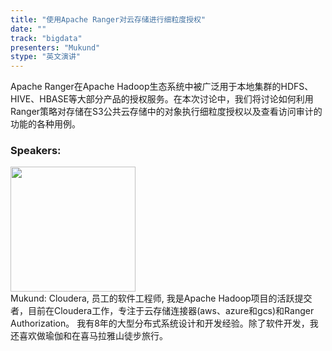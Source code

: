 ```yaml
---
title: "使用Apache Ranger对云存储进行细粒度授权"
date: "" 
track: "bigdata"
presenters: "Mukund"
stype: "英文演讲"
---
```

Apache Ranger在Apache Hadoop生态系统中被广泛用于本地集群的HDFS、HIVE、HBASE等大部分产品的授权服务。在本次讨论中，我们将讨论如何利用Ranger策略对存储在S3公共云存储中的对象执行细粒度授权以及查看访问审计的功能的各种用例。
 ### Speakers: 
 <img src="images/speaker/1169.png" width="200" /><br>Mukund: Cloudera, 员工的软件工程师, 我是Apache Hadoop项目的活跃提交者，目前在Cloudera工作，专注于云存储连接器(aws、azure和gcs)和Ranger Authorization。
我有8年的大型分布式系统设计和开发经验。除了软件开发，我还喜欢做瑜伽和在喜马拉雅山徒步旅行。
 